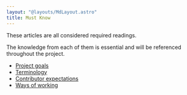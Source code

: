 ```yaml
---
layout: "@layouts/MdLayout.astro"
title: Must Know
---
```

These articles are all considered required readings.

The knowledge from each of them is essential and will be referenced throughout the project.

- [Project goals](/contributors/must-know/project-goals)
- [Terminology](/terminology)
- [Contributor expectations](/contributors/must-know/contributor-expectations)
- [Ways of working](/contributors/must-know/ways-of-working)
